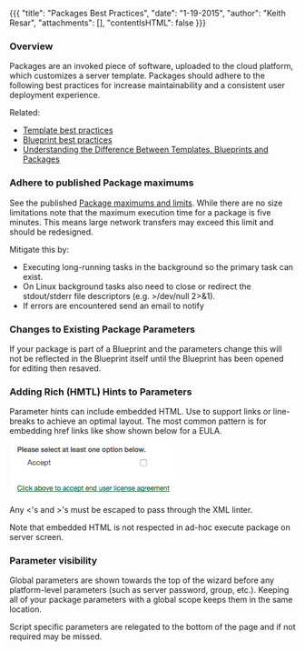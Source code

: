 {{{
  "title": "Packages Best Practices",
  "date": "1-19-2015",
  "author": "Keith Resar",
  "attachments": [],
  "contentIsHTML": false
}}}

### Overview

Packages are an invoked piece of software, uploaded to the cloud platform, which customizes a server template.  Packages should adhere to the following best practices for increase maintainability and a consistent user deployment experience.

Related:

- [Template best practices](templates-best-practices.md)
- [Blueprint best practices](blueprints-best-practices.md)
- [Understanding the Difference Between Templates, Blueprints and Packages](understanding-the-difference-between-templates-blueprints-and-packages.md)

### Adhere to published Package maximums

See the published [Package maximums and limits](blueprint-package-and-template-maximum-limits.md). While there are no size limitations note that the maximum execution time for a package is five minutes.  This means large network transfers may exceed this limit and should be redesigned.

Mitigate this by:

- Executing long-running tasks in the background so the primary task can exist.  
- On Linux background tasks also need to close or redirect the stdout/stderr file descriptors (e.g. >/dev/null 2>&1).  
- If errors are encountered send an email to notify

### Changes to Existing Package Parameters

If your package is part of a Blueprint and the parameters change this will not be reflected in the Blueprint itself until the Blueprint has been opened for editing then resaved.

### Adding Rich (HMTL) Hints to Parameters

Parameter hints can include embedded HTML.  Use to support links or line-breaks to achieve an optimal layout.  The most common pattern is for embedding href links like show shown below for a EULA.

![](../images/blueprints-best-practices-1.png)

Any <'s and >'s must be escaped to pass through the XML linter.

Note that embedded HTML is not respected in ad-hoc execute package on server screen.

### Parameter visibility

Global parameters are shown towards the top of the wizard before any platform-level parameters (such as server password, group, etc.).  Keeping all of your package parameters with a global scope keeps them in the same location.

Script specific parameters are relegated to the bottom of the page and if not required may be missed.
